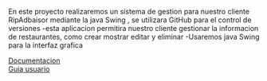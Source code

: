 En este proyecto realizaremos un sistema de gestion para nuestro cliente RipAdbaisor mediante
la java Swing , se utilizara GitHub para el control de versiones
-esta aplicacion permitira nuestro cliente gestionar la informacion de restaurantes, como crear
mostrar editar y eliminar
-Usaremos java Swing para la interfaz grafica

[Documentacion](./docs/documentacion.md)\
[Guia usuario](./docs/manualUsuario.md)